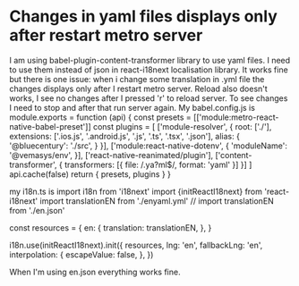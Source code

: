 
# Changes in yaml files displays only after restart metro server

I am using babel-plugin-content-transformer library to use yaml files. I need to use them instead of json in react-i18next localisation library. It works fine but there is one issue: when i change some translation in .yml file the changes displays only after I restart metro server. Reload also doesn't works, I see no changes after I pressed 'r' to reload server. To see changes I need to stop and after that run server again.
My babel.config.js is
module.exports = function (api) {
  const presets = [['module:metro-react-native-babel-preset']]
  const plugins = [
    ['module-resolver', {
      root: ['./'],
      extensions: ['.ios.js', '.android.js', '.js', '.ts', '.tsx', '.json'],
      alias: {
        '@bluecentury': './src',
      }
    }],
    ['module:react-native-dotenv', {
      'moduleName': '@vemasys/env',
    }],
    ['react-native-reanimated/plugin'],
    ['content-transformer', {
      transformers: [{
        file: /\.ya?ml$/,
        format: 'yaml'
      }]
    }]
  ]
  api.cache(false)
  return {
    presets,
    plugins
  }
}

my i18n.ts is
import i18n from 'i18next'
import {initReactI18next} from 'react-i18next'
import translationEN from './enyaml.yml'
// import translationEN from './en.json'

const resources = {
  en: {
    translation: translationEN,
  },
}

i18n.use(initReactI18next).init({
  resources,
  lng: 'en',
  fallbackLng: 'en',
  interpolation: {
    escapeValue: false,
  },
})

When I'm using en.json everything works fine.

        